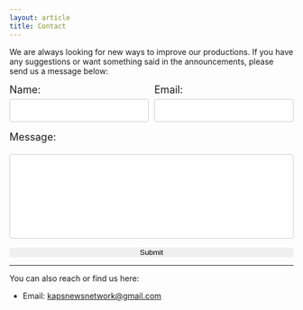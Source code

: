 ```yaml
---
layout: article
title: Contact
---
```

<style>
.name-form {
  width: 49%;
  float: left;
}

.email-form {
  width: 49%;
  float: right;
}

.submit-button {
  width: 100%;
}

.text {
  font-size: large;
}

input[type=form],
select,
textarea {
  width: 100%;
  padding: 12px;
  border: 1px solid #ccc;
  border-radius: 4px;
  box-sizing: border-box;
  margin-top: 6px;
  margin-bottom: 16px;
  resize: none;
  color: #000000;
}

input[type=submit] {
  border: none;
}

</style>
We are always looking for new ways to improve our productions. If you have any suggestions or want something said in the announcements, please send us a message below:

<form action="https://formspree.io/kapsnewsnetwork@gmail.com" method="POST">
  <div class="name-form">
    <label for="name" class="text">Name:</label>
    <input type="form" id="name" name="name" required="">
  </div>
  <div class="email-form">
    <label for="email" class="text">Email:</label>
    <input type="form" name="_replyto" required="">
  </div>

  <label for="message" class="text">Message:</label>
  <textarea id="message" name="message" style="height:150px" required=""></textarea>
  
  <div class="submit-button">
  <input class="button button--primary button--rounded button--lg" style="width:100%" type="submit" value="Submit">
  </div>
</form>

***

You can also reach or find us here: <br>
<ul>
  <li> 
    Email: <a href="mailto:kapsnewsnetwork@gmail.com">kapsnewsnetwork@gmail.com</a>
  </li>
</ul>